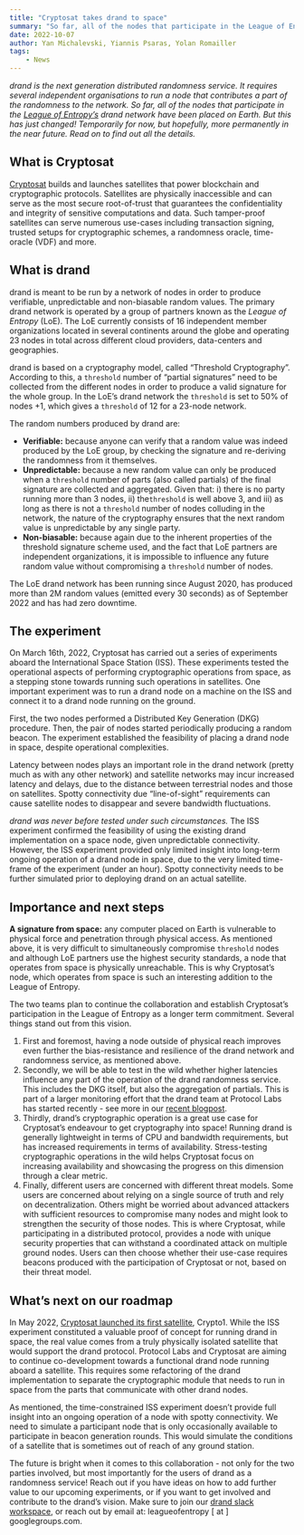 ```yaml
---
title: "Cryptosat takes drand to space"
summary: "So far, all of the nodes that participate in the League of Entropy’s drand network have been placed on Earth. But this has just changed! Temporarily for now, but hopefully, more permanently in the near future. Read on to find out all the details."
date: 2022-10-07
author: Yan Michalevski, Yiannis Psaras, Yolan Romailler
tags: 
    - News
---
```


_drand is the next generation distributed randomness service. It requires several independent organisations to run a node that contributes a part of the randomness to the network. So far, all of the nodes that participate in the [League of Entropy’s](https://blog.cloudflare.com/league-of-entropy/) drand network have been placed on Earth. But this has just changed! Temporarily for now, but hopefully, more permanently in the near future. Read on to find out all the details._

## What is **Cryptosat**

[Cryptosat](http://cryptosat.io) builds and launches satellites that power blockchain and cryptographic protocols. Satellites are physically inaccessible and can serve as the most secure root-of-trust that guarantees the confidentiality and integrity of sensitive computations and data. Such tamper-proof satellites can serve numerous use-cases including transaction signing, trusted setups for cryptographic schemes, a randomness oracle, time-oracle (VDF) and more.

## What is **drand**

drand is meant to be run by a network of nodes in order to produce verifiable, unpredictable and non-biasable random values. The primary drand network is operated by a group of partners known as the *League of Entropy* (LoE). The LoE currently consists of 16 independent member organizations located in several continents around the globe and operating 23 nodes in total across different cloud providers, data-centers and geographies.

drand is based on a cryptography model, called “Threshold Cryptography”. According to this, a `threshold` number of “partial signatures” need to be collected from the different nodes in order to produce a valid signature for the whole group. In the LoE’s drand network the `threshold` is set to 50% of nodes +1, which gives a `threshold` of 12 for a 23-node network.

The random numbers produced by drand are:

- **Verifiable:** because anyone can verify that a random value was indeed produced by the LoE group, by checking the signature and re-deriving the randomness from it themselves.
- **Unpredictable:** because a new random value can only be produced when a `threshold` number of parts (also called partials) of the final signature are collected and aggregated. Given that: i) there is no party running more than 3 nodes, ii) the`threshold` is well above 3, and iii) as long as there is not a `threshold` number of nodes colluding in the network, the nature of the cryptography ensures that the next random value is unpredictable by any single party.
- **Non-biasable:** because again due to the inherent properties of the threshold signature scheme used, and the fact that LoE partners are independent organizations, it is impossible to influence any future random value without compromising a `threshold` number of nodes.

The LoE drand network has been running since August 2020, has produced more than 2M random values (emitted every 30 seconds) as of September 2022 and has had zero downtime.

## The experiment

On March 16th, 2022, Cryptosat has carried out a series of experiments aboard the International Space Station (ISS). These experiments tested the operational aspects of performing cryptographic operations from space, as a stepping stone towards running such operations in satellites. One important experiment was to run a drand node on a machine on the ISS and connect it to a drand node running on the ground.

First, the two nodes performed a Distributed Key Generation (DKG) procedure. Then, the pair of nodes started periodically producing a random beacon. The experiment established the feasibility of placing a drand node in space, despite operational complexities.

Latency between nodes plays an important role in the drand network (pretty much as with any other network) and satellite networks may incur increased latency and delays, due to the distance between terrestrial nodes and those on satellites. Spotty connectivity due “line-of-sight” requirements can cause satellite nodes to disappear and severe bandwidth fluctuations. 

*drand was never before tested under such circumstances.* The ISS experiment confirmed the feasibility of using the existing drand implementation on a space node, given unpredictable connectivity.
However, the ISS experiment provided only limited insight into long-term ongoing operation of a drand node in space, due to the very limited time-frame of the experiment (under an hour). Spotty connectivity needs to be further simulated prior to deploying drand on an actual satellite.

## Importance and next steps

**A signature from space:** any computer placed on Earth is vulnerable to physical force and penetration through physical access. As mentioned above, it is very difficult to simultaneously compromise `threshold` nodes and although LoE partners use the highest security standards, a node that operates from space is physically unreachable. This is why Cryptosat’s node, which operates from space is such an interesting addition to the League of Entropy.

The two teams plan to continue the collaboration and establish Cryptosat’s participation in the League of Entropy as a longer term commitment. Several things stand out from this vision.

1. First and foremost, having a node outside of physical reach improves even further the bias-resistance and resilience of the drand network and randomness service, as mentioned above.
2. Secondly, we will be able to test in the wild whether higher latencies influence any part of the operation of the drand randomness service. This includes the DKG itself, but also the aggregation of partials. This is part of a larger monitoring effort that the drand team at Protocol Labs has started recently - see more in our [recent blogpost](https://drand.love/blog/2022/08/26/observing-randomness/).
3. Thirdly, drand’s cryptographic operation is a great use case for Cryptosat’s endeavour to get cryptography into space! Running drand is generally lightweight in terms of CPU and bandwidth requirements, but has increased requirements in terms of availability. Stress-testing cryptographic operations in the wild helps Cryptosat focus on increasing availability and showcasing the progress on this dimension through a clear metric.
4. Finally, different users are concerned with different threat models. Some users are concerned about relying on a single source of truth and rely on decentralization. Others might be worried about advanced attackers with sufficient resources to compromise many nodes and might look to strengthen the security of those nodes. This is where Cryptosat, while participating in a distributed protocol, provides a node with unique security properties that can withstand a coordinated attack on multiple ground nodes. Users can then choose whether their use-case requires beacons produced with the participation of Cryptosat or not, based on their threat model.

## What’s next on our roadmap

In May 2022, [Cryptosat launched its first satellite](https://cointelegraph.com/news/cryptosat-s-first-nanosatellite-blasts-off-wednesday-on-spacex-rocket), Crypto1. While the ISS experiment constituted a valuable proof of concept for running drand in space, the real value comes from a truly physically isolated satellite that would support the drand protocol. Protocol Labs and Cryptosat are aiming to continue co-development towards a functional drand node running aboard a satellite. This requires some refactoring of the drand implementation to separate the cryptographic module that needs to run in space from the parts that communicate with other drand nodes.

As mentioned, the time-constrained ISS experiment doesn’t provide full insight into an ongoing operation of a node with spotty connectivity. We need to simulate a participant node that is only occasionally available to participate in beacon generation rounds. This would simulate the conditions of a satellite that is sometimes out of reach of any ground station.

The future is bright when it comes to this collaboration - not only for the two parties involved, but most importantly for the users of drand as a randomness service! Reach out if you have ideas on how to add further value to our upcoming experiments, or if you want to get involved and contribute to the drand’s vision. Make sure to join our [drand slack workspace](https://join.slack.com/t/drandworkspace/shared_invite/zt-19u4rf6if-bf7lxIvF2zYn4~TrBwfkiA), or reach out by email at: leagueofentropy [ at ] googlegroups.com.